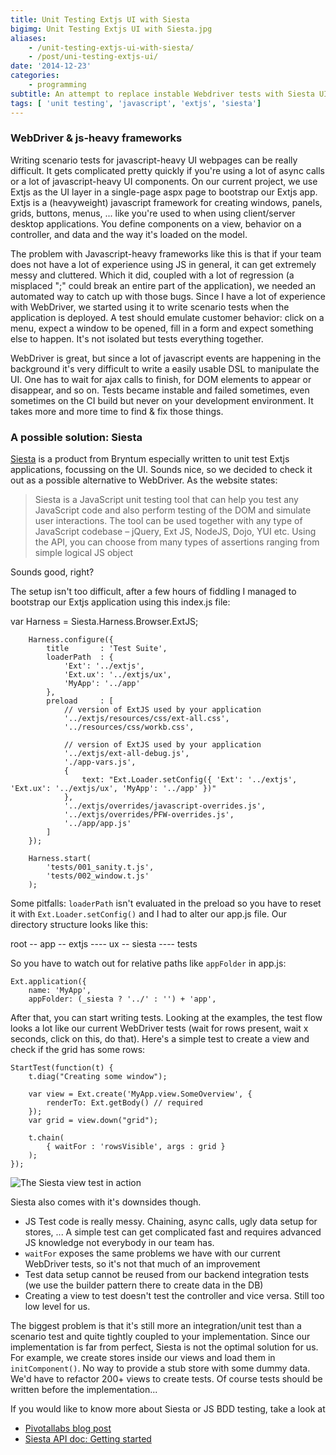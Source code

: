 ```yaml
---
title: Unit Testing Extjs UI with Siesta
bigimg: Unit Testing Extjs UI with Siesta.jpg
aliases:
    - /unit-testing-extjs-ui-with-siesta/
    - /post/uni-testing-extjs-ui/
date: '2014-12-23'
categories:
    - programming
subtitle: An attempt to replace instable Webdriver tests with Siesta UI tests
tags: [ 'unit testing', 'javascript', 'extjs', 'siesta']
---
```


### WebDriver & js-heavy frameworks ###

Writing scenario tests for javascript-heavy UI webpages can be really difficult. It gets complicated pretty quickly if you're using a lot of async calls or a lot of javascript-heavy UI components. On our current project, we use Extjs as the UI layer in a single-page aspx page to bootstrap our Extjs app. Extjs is a (heavyweight) javascript framework for creating windows, panels, grids, buttons, menus, ... like you're used to when using client/server desktop applications. You define components on a view, behavior on a controller, and data and the way it's loaded on the model.

The problem with Javascript-heavy frameworks like this is that if your team does not have a lot of experience using JS in general, it can get extremely messy and cluttered. Which it did, coupled with a lot of regression (a misplaced ";" could break an entire part of the application), we needed an automated way to catch up with those bugs. 
Since I have a lot of experience with WebDriver, we started using it to write scenario tests when the application is deployed. A test should emulate customer behavior: click on a menu, expect a window to be opened, fill in a form and expect something else to happen. It's not isolated but tests everything together. 

WebDriver is great, but since a lot of javascript events are happening in the background it's very difficult to write a easily usable DSL to manipulate the UI. One has to wait for ajax calls to finish, for DOM elements to appear or disappear, and so on. Tests became instable and failed sometimes, even sometimes on the CI build but never on your development environment. It takes more and more time to find & fix those things. 

### A possible solution: Siesta ###

[Siesta](http://www.bryntum.com/products/siesta/) is a product from Bryntum especially written to unit test Extjs applications, focussing on the UI. Sounds nice, so we decided to check it out as a possible alternative to WebDriver. As the website states:

> Siesta is a JavaScript unit testing tool that can help you test any JavaScript code and also perform testing of the DOM and simulate user interactions. The tool can be used together with any type of JavaScript codebase – jQuery, Ext JS, NodeJS, Dojo, YUI etc. Using the API, you can choose from many types of assertions ranging from simple logical JS object 

Sounds good, right? 

The setup isn't too difficult, after a few hours of fiddling I managed to bootstrap our Extjs application using this index.js file:

var Harness = Siesta.Harness.Browser.ExtJS;

		Harness.configure({
		    title       : 'Test Suite',
		    loaderPath  : { 
		        'Ext': '../extjs',
		        'Ext.ux': '../extjs/ux',
		        'MyApp': '../app'
		    },
		    preload     : [
		        // version of ExtJS used by your application
		        '../extjs/resources/css/ext-all.css',
		        '../resources/css/workb.css',

		        // version of ExtJS used by your application
		        '../extjs/ext-all-debug.js',
		        './app-vars.js',
		        {
		            text: "Ext.Loader.setConfig({ 'Ext': '../extjs', 'Ext.ux': '../extjs/ux', 'MyApp': '../app' })"
		        },
		        '../extjs/overrides/javascript-overrides.js',
		        '../extjs/overrides/PFW-overrides.js',
		        '../app/app.js'
		    ]
		});

		Harness.start(
		    'tests/001_sanity.t.js',
		    'tests/002_window.t.js'
		);

Some pitfalls: `loaderPath` isn't evaluated in the preload so you have to reset it with `Ext.Loader.setConfig()` and I had to alter our app.js file. Our directory structure looks like this:

root
-- app
-- extjs
---- ux
-- siesta
---- tests

So you have to watch out for relative paths like `appFolder` in app.js:

	Ext.application({
	    name: 'MyApp',
	    appFolder: (_siesta ? '../' : '') + 'app',

After that, you can start writing tests. Looking at the examples, the test flow looks a lot like our current WebDriver tests (wait for rows present, wait x seconds, click on this, do that). Here's a simple test to create a view and check if the grid has some rows:

	StartTest(function(t) {
	    t.diag("Creating some window");

	    var view = Ext.create('MyApp.view.SomeOverview', {
	    	renderTo: Ext.getBody() // required
	    });
	    var grid = view.down("grid");

	    t.chain(
	        { waitFor : 'rowsVisible', args : grid }
	    );
	});


![](../siesta.png "The Siesta view test in action")

Siesta also comes with it's downsides though.

  - JS Test code is really messy. Chaining, async calls, ugly data setup for stores, ... A simple test can get complicated fast and requires advanced JS knowledge not everybody in our team has. 
  - `waitFor` exposes the same problems we have with our current WebDriver tests, so it's not that much of an improvement
  - Test data setup cannot be reused from our backend integration tests (we use the builder pattern there to create data in the DB)
  - Creating a view to test doesn't test the controller and vice versa. Still too low level for us. 

The biggest problem is that it's still more an integration/unit test than a scenario test and quite tightly coupled to your implementation. Since our implementation is far from perfect, Siesta is not the optimal solution for us. For example, we create stores inside our views and load them in `initComponent()`. No way to provide a stub store with some dummy data. We'd have to refactor 200+ views to create tests. Of course tests should be written before the implementation... 

If you would like to know more about Siesta or JS BDD testing, take a look at

  - [Pivotallabs blog post](http://pivotallabs.com/sencha-touch-bdd-part-5-controller-testing/)
  - [Siesta API doc: Getting started](http://www.bryntum.com/docs/siesta/#!/guide/siesta_getting_started)
